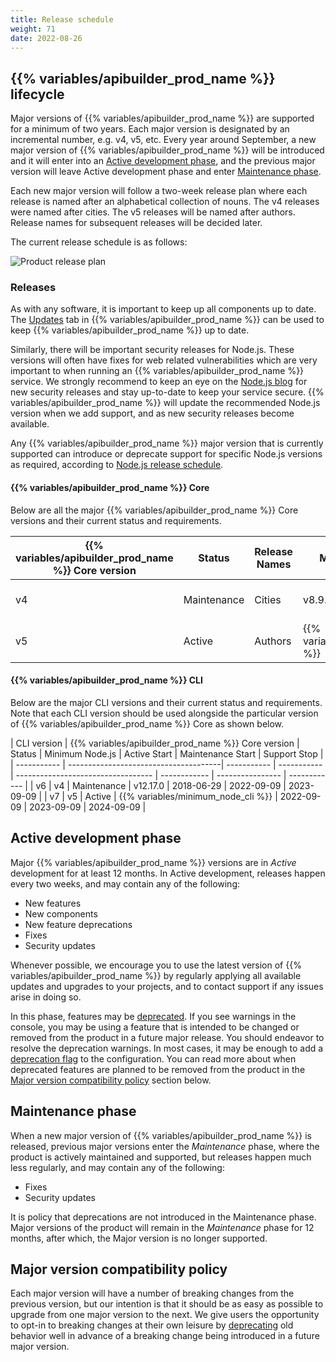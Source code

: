 ```yaml
---
title: Release schedule
weight: 71
date: 2022-08-26
---
```


## {{% variables/apibuilder_prod_name %}} lifecycle

Major versions of {{% variables/apibuilder_prod_name %}} are supported for a minimum of two years. Each major version is designated by an incremental number, e.g. v4, v5, etc. Every year around September, a new major version of {{% variables/apibuilder_prod_name %}} will be introduced and it will enter into an [Active development phase](#active-development-phase), and the previous major version will leave Active development phase and enter [Maintenance phase](#maintenance-phase).

Each new major version will follow a two-week release plan where each release is named after an alphabetical collection of nouns. The v4 releases were named after cities. The v5 releases will be named after authors. Release names for subsequent releases will be decided later.

The current release schedule is as follows:

![Product release plan](/Images/lifecycle-release-plan.png)

### Releases

As with any software, it is important to keep up all components up to date. The [Updates](/docs/developer_guide/console#updates-tab) tab in {{% variables/apibuilder_prod_name %}} can be used to keep {{% variables/apibuilder_prod_name %}} up to date.

Similarly, there will be important security releases for Node.js. These versions will often have fixes for web related vulnerabilities which are very important to when running an {{% variables/apibuilder_prod_name %}} service. We strongly recommend to keep an eye on the [Node.js blog](https://nodejs.org/en/blog/vulnerability) for new security releases and stay up-to-date to keep your service secure. {{% variables/apibuilder_prod_name %}} will update the recommended Node.js version when we add support, and as new security releases become available.

Any {{% variables/apibuilder_prod_name %}} major version that is currently supported can introduce or deprecate support for specific Node.js versions as required, according to [Node.js release schedule](https://nodejs.org/en/about/releases).

#### {{% variables/apibuilder_prod_name %}} Core

Below are all the major {{% variables/apibuilder_prod_name %}} Core versions and their current status and requirements.

| {{% variables/apibuilder_prod_name %}} Core version | Status      | Release Names | Minimum Node.js                | Recommended Node.js                | Active Start | Maintenance Start | Support Stop |
| --------------------------------------------------- | ----------- | ------------- | ------------------------------ | ---------------------------------- | ------------ | ----------------- | ------------ |
| v4                                             | Maintenance | Cities        | v8.9.0                         | {{% variables/recommended_node %}} | 2018-06-29   | 2022-09-09        | 2023-09-09      |
| v5                                             | Active      | Authors       | {{% variables/minimum_node %}} | {{% variables/recommended_node %}} | 2022-09-09   | 2023-09-09        | 2024-09-09      |

#### {{% variables/apibuilder_prod_name %}} CLI

Below are the major CLI versions and their current status and requirements. Note that each CLI version should be used alongside the particular version of {{% variables/apibuilder_prod_name %}} Core as shown below.

| CLI version | {{% variables/apibuilder_prod_name %}} Core version | Status      | Minimum Node.js                    | Active Start | Maintenance Start | Support Stop |
| ----------- | --------------------------------------| ----------- | ----------- | ---------------------------------- | ------------ | ---------------- | ------------ |
| v6                                             | v4                | Maintenance | v12.17.0                           | 2018-06-29   | 2022-09-09        | 2023-09-09      |
| v7                                             | v5                | Active      | {{% variables/minimum_node_cli %}} | 2022-09-09   | 2023-09-09      | 2024-09-09      |

## Active development phase

Major {{% variables/apibuilder_prod_name %}} versions are in _Active_ development for at least 12 months. In Active development, releases happen every two weeks, and may contain any of the following:

* New features
* New components
* New feature deprecations
* Fixes
* Security updates

Whenever possible, we encourage you to use the latest version of {{% variables/apibuilder_prod_name %}} by regularly applying all available updates and upgrades to your projects, and to contact support if any issues arise in doing so.

In this phase, features may be [deprecated](/docs/deprecations). If you see warnings in the console, you may be using a feature that is intended to be changed or removed from the product in a future major release. You should endeavor to resolve the deprecation warnings. In most cases, it may be enough to add a [deprecation flag](/docs/deprecations#deprecation-flags) to the configuration. You can read more about when deprecated features are planned to be removed from the product in the [Major version compatibility policy](#major-version-compatibility-policy) section below.

## Maintenance phase

When a new major version of {{% variables/apibuilder_prod_name %}} is released, previous major versions enter the _Maintenance_ phase, where the product is actively maintained and supported, but releases happen much less regularly, and may contain any of the following:

* Fixes
* Security updates

It is policy that deprecations are not introduced in the Maintenance phase. Major versions of the product will remain in the _Maintenance_ phase for 12 months, after which, the Major version is no longer supported.

## Major version compatibility policy

Each major version will have a number of breaking changes from the previous version, but our intention is that it should be as easy as possible to upgrade from one major version to the next. We give users the opportunity to opt-in to breaking changes at their own leisure by [deprecating](/docs/deprecations) old behavior well in advance of a breaking change being introduced in a future major version.
